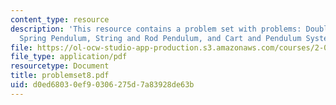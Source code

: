 ```yaml
---
content_type: resource
description: 'This resource contains a problem set with problems: Double Mass and
  Spring Pendulum, String and Rod Pendulum, and Cart and Pendulum System.'
file: https://ol-ocw-studio-app-production.s3.amazonaws.com/courses/2-003j-dynamics-and-control-i-spring-2007/d0ed68030ef90306275d7a83928de63b_problemset8.pdf
file_type: application/pdf
resourcetype: Document
title: problemset8.pdf
uid: d0ed6803-0ef9-0306-275d-7a83928de63b
---
```

